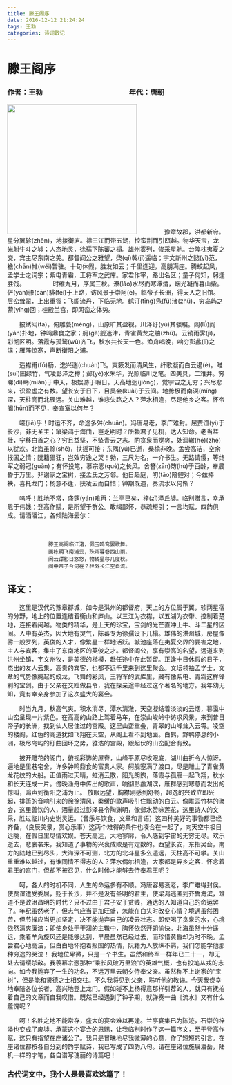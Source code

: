 ```yaml
---
title: 滕王阁序
date: 2016-12-12 21:24:24
tags: 王勃
categories: 诗词散记
---
```


# 滕王阁序



### 作者：王勃 　　　　　　　　　　　　年代：唐朝

<img src="http://ww3.sinaimg.cn/large/006y8lVajw1fap1rie5qxj30dw0jzahr.jpg" width="300px" height="300px">
<!--more -->　　
　　豫章故郡，洪都新府。星分翼轸(zhěn)，地接衡庐。襟三江而带五湖，控蛮荆而引瓯越。物华天宝，龙光射牛斗之墟；人杰地灵，徐孺下陈蕃之榻。雄州雾列，俊采星驰。台隍枕夷夏之交，宾主尽东南之美。都督阎公之雅望，棨(qǐ)戟(jǐ)遥临；宇文新州之懿(yì)范，襜(chān)帷(wéi)暂驻。十旬休假，胜友如云；千里逢迎，高朋满座。腾蛟起凤，孟学士之词宗；紫电青霜，王将军之武库。家君作宰，路出名区；童子何知，躬逢胜饯。
　　
　　时维九月，序属三秋。潦(lǎo)水尽而寒潭清，烟光凝而暮山紫。俨(yān)骖(cān)騑(fēi)于上路，访风景于崇阿(ē)。临帝子长洲，得天人之旧馆。层峦耸翠，上出重霄；飞阁流丹，下临无地。鹤汀(tīng)凫(fǔ)渚(zhǔ)，穷岛屿之萦(yíng)回；桂殿兰宫，即冈峦之体势。

　　披绣闼(tà)，俯雕甍(méng)，山原旷其盈视，川泽纡(yū)其骇瞩。闾(lǘ)阎(yán)扑地，钟鸣鼎食之家；舸(gě)舰迷津，青雀黄龙之舳(zhú)。云销雨霁(jì)，彩彻区明。落霞与孤鹜(wù)齐飞，秋水共长天一色。渔舟唱晚，响穷彭蠡(lǐ)之滨；雁阵惊寒，声断衡阳之浦。

　　遥襟甫(fǔ)畅，逸兴遄(chuán)飞。爽簌发而清风生，纤歌凝而白云遏(è)。睢(suī)园绿竹，气凌彭泽之樽；邺(yè)水朱华，光照临川之笔。四美具，二难并。穷睇(dǐ)眄(miǎn)于中天，极娱游于暇日。天高地迥(jiǒng)，觉宇宙之无穷；兴尽悲来，识盈虚之有数。望长安于日下，目吴会(kuài)于云间。地势极而南溟(míng)深，天柱高而北辰远。关山难越，谁悲失路之人？萍水相逢，尽是他乡之客。怀帝阍(hūn)而不见，奉宣室以何年？

　　嗟(jiē)乎！时运不齐，命途多舛(chuǎn)。冯唐易老，李广难封。屈贾谊(yì)于长沙，非无圣主；窜梁鸿于海曲，岂乏明时？所赖君子见机，达人知命。老当益壮，宁移白首之心？穷且益坚，不坠青云之志。酌贪泉而觉爽，处涸辙(hé)(zhé)以犹欢。北海虽赊(shē)，扶摇可接；东隅(yú)已逝，桑榆非晚。孟尝高洁，空余报国之情；阮籍猖狂，岂效穷途之哭！勃，三尺为名，一介书生。无路请缨，等终军之弱冠(guàn)；有怀投笔，慕宗悫(què)之长风。舍簪(zān)笏(hù)于百龄，奉晨昏于万里。非谢家之宝树，接孟氏之芳邻。他日趋庭，叨(tāo)陪鲤对；今兹捧袂，喜托龙门；杨意不逢，扶凌云而自惜；钟期既遇，奏流水以何惭？

　　呜呼！胜地不常，盛筵(yán)难再；兰亭已矣，梓(zǐ)泽丘墟。临别赠言，幸承恩于伟饯；登高作赋，是所望于群公。敢竭鄙怀，恭疏短引；一言均赋，四韵俱成。请洒潘江，各倾陆海云尔：

　
```
　　　　　　　　滕王高阁临江渚，佩玉鸣鸾罢歌舞。
　　　　　　　　画栋朝飞南浦云，珠帘暮卷西山雨。
　　　　　　　　闲云谭影日悠悠，物转星移几度秋。
　　　　　　　　阁中帝子今何在？栏外长江空自流。

```
## 译文：

　　这里是汉代的豫章郡城，如今是洪州的都督府，天上的方位属于翼，轸两星宿的分野，地上的位置连结着衡山和庐山。以三江为衣襟，以五湖为衣带、控制着楚地，连接着闽越。物类的精华，是上天的珍宝，宝剑的光芒直冲上牛、斗二星的区间。人中有英杰，因大地有灵气，陈蕃专为徐孺设下几榻。雄伟的洪州城，房屋像雾一般罗列，英俊的人才，像繁星一样地活跃。城池座落在夷夏交界的要害之地，主人与宾客，集中了东南地区的英俊之才。都督阎公，享有崇高的名望，远道来到洪州坐镇，宇文州牧，是美德的楷模，赴任途中在此暂留。正逢十日休假的日子，杰出的友人云集，高贵的宾客，也都不远千里来到这里聚会。文坛领袖孟学士，文章的气势像腾起的蛟龙，飞舞的彩凤，王将军的武库里，藏有像紫电、青霜这样锋利的宝剑。由于父亲在交趾做县令，我在探亲途中经过这个著名的地方。我年幼无知，竟有幸亲身参加了这次盛大的宴会。

　　时当九月，秋高气爽。积水消尽，潭水清澈，天空凝结着淡淡的云烟，暮霭中山峦呈现一片紫色。在高高的山路上驾着马车，在崇山峻岭中访求风景。来到昔日帝子的长洲，找到仙人居住过的宫殿。这里山峦重叠，青翠的山峰耸入云霄。凌空的楼阁，红色的阁道犹如飞翔在天空，从阁上看不到地面。白鹤，野鸭停息的小洲，极尽岛屿的纡曲回环之势，雅浩的宫殿，跟起伏的山峦配合有致。

　　披开雕花的阁门，俯视彩饰的屋脊，山峰平原尽收眼底，湖川曲折令人惊讶。遍地是里巷宅舍，许多钟鸣鼎食的富贵人家。舸舰塞满了渡口，尽是雕上了青雀黄龙花纹的大船。正值雨过天晴，虹消云散，阳光朗煦，落霞与孤雁一起飞翔，秋水和长天连成一片。傍晚渔舟中传出的歌声，响彻彭蠡湖滨，雁群感到寒意而发出的惊叫，鸣声到衡阳之浦为止。
放眼远望，胸襟刚感到舒畅，超逸的兴致立即兴起，排箫的音响引来的徐徐清风，柔缓的歌声吸引住飘动的白云。像睢园竹林的聚会，这里善饮的人，酒量超过彭泽县令陶渊明，像邺水赞咏莲花，这里诗人的文采，胜过临川内史谢灵运。（音乐与饮食，文章和言语）这四种美好的事物都已经齐备，（良辰美景，赏心乐事）这两个难得的条件也凑合在一起了，向天空中极目远眺，在假日里尽情欢娱。苍天高远，大地寥廓，令人感到宇宙的无穷无尽。欢乐逝去，悲哀袭来，我知道了事物的兴衰成败是有定数的。西望长安，东指吴会，南方的陆地已到尽头，大海深不可测，北方的北斗星多么遥远，天柱高不可攀。关山重重难以越过，有谁同情不得志的人？萍水偶尔相逢，大家都是异乡之客．怀念着君王的宫门，但却不被召见，什么时候才能够去侍奉君王呢？

　　呵，各人的时机不同，人生的命运多有不顺。冯唐容易衰老，李广难得封侯。使贾谊遭受委屈，贬于长沙，并不是没有圣明的君主，使梁鸿逃匿到齐鲁海滨，难道不是政治昌明的时代？只不过由于君子安于贫贱，通达的人知道自己的命运罢了。年纪虽然老了，但志气应当更加旺盛，怎能在白头时改变心情？境遇虽然困苦，但节操应当更加坚定，决不能抛弃自己的凌云壮志。即使喝了贪泉的水，心境依然清爽廉洁；即使身处于干涸的主辙中，胸怀依然开朗愉快。北海虽然十分遥远，乘着羊角旋风还是能够达到，早晨虽然已经过去，而珍惜黄昏却为时不晚。孟尝君心地高洁，但白白地怀抱着报国的热情，阮籍为人放纵不羁，我们怎能学他那种穷途的哭泣！
我地位卑微，只是一个书生。虽然和终军一样年已二十一，却无处去请缨杀敌。我羡慕宗悫那种“乘长风破万里浪”的英雄气概，也有投笔从戎的志向。如今我抛弃了一生的功名，不远万里去朝夕侍奉父亲。虽然称不上谢家的“宝树”，但是能和贤德之士相交往。不久我将见到父亲，聆听他的教诲。今天我侥幸地奉陪各位长者，高兴地登上龙门。假如碰不上杨得意那样引荐的人，就只有抚拍着自己的文章而自我叹惜。既然已经遇到了钟子期，就弹奏一曲《流水》又有什么羞愧呢？

　　呵！名胜之地不能常存，盛大的宴会难以再逢。兰亭宴集已为陈迹，石崇的梓泽也变成了废墟。承蒙这个宴会的恩赐，让我临别时作了这一篇序文，至于登高作赋，这只有指望在座诸公了。我只是冒昧地尽我微薄的心意，作了短短的引言。在座诸位都按各自分到的韵字赋诗，我已写成了四韵八句。请在座诸位施展潘岳，陆机一样的才笔，各自谱写瑰丽的诗篇吧！
  



### 古代词文中，我个人是最喜欢这篇了！



